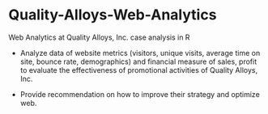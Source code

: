 # Quality-Alloys-Web-Analytics
Web Analytics at Quality Alloys, Inc. case analysis in R

* Analyze data of website metrics (visitors, unique visits, average time on site, bounce rate, demographics) and financial measure of sales, profit to evaluate the effectiveness    of promotional activities of Quality Alloys, Inc.

* Provide recommendation on how to improve their strategy and optimize web.
